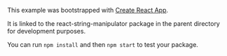 This example was bootstrapped with [Create React App](https://github.com/facebook/create-react-app).

It is linked to the react-string-manipulator package in the parent directory for development purposes.

You can run `npm install` and then `npm start` to test your package.
